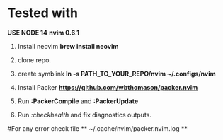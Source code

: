 # Tested with
**USE NODE 14**
**nvim 0.6.1**

1. Install neovim **brew install neovim**
2. clone repo.
3. create symblink **ln -s PATH_TO_YOUR_REPO/nvim ~/.configs/nvim**
4. Install Packer **https://github.com/wbthomason/packer.nvim**
5. Run **:PackerCompile** and **:PackerUpdate**


6. Run *:checkhealth* and fix diagnostics outputs.


#For any error check file
** ~/.cache/nvim/packer.nvim.log **

